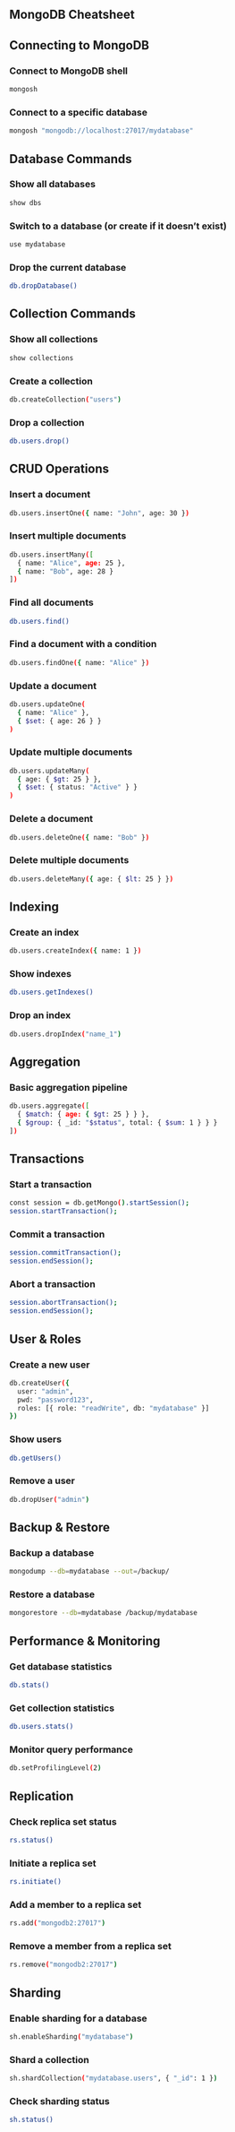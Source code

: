 ## MongoDB Cheatsheet

## Connecting to MongoDB

### Connect to MongoDB shell

```sh
mongosh
```

### Connect to a specific database

```sh
mongosh "mongodb://localhost:27017/mydatabase"
```

## Database Commands

### Show all databases

```sh
show dbs
```

### Switch to a database (or create if it doesn’t exist)

```sh
use mydatabase
```

### Drop the current database

```sh
db.dropDatabase()
```

## Collection Commands

### Show all collections

```sh
show collections
```

### Create a collection

```sh
db.createCollection("users")
```

### Drop a collection

```sh
db.users.drop()
```

## CRUD Operations

### Insert a document

```sh
db.users.insertOne({ name: "John", age: 30 })
```

### Insert multiple documents

```sh
db.users.insertMany([
  { name: "Alice", age: 25 },
  { name: "Bob", age: 28 }
])
```

### Find all documents

```sh
db.users.find()
```

### Find a document with a condition

```sh
db.users.findOne({ name: "Alice" })
```

### Update a document

```sh
db.users.updateOne(
  { name: "Alice" },
  { $set: { age: 26 } }
)
```

### Update multiple documents

```sh
db.users.updateMany(
  { age: { $gt: 25 } },
  { $set: { status: "Active" } }
)
```

### Delete a document

```sh
db.users.deleteOne({ name: "Bob" })
```

### Delete multiple documents

```sh
db.users.deleteMany({ age: { $lt: 25 } })
```

## Indexing

### Create an index

```sh
db.users.createIndex({ name: 1 })
```

### Show indexes

```sh
db.users.getIndexes()
```

### Drop an index

```sh
db.users.dropIndex("name_1")
```

## Aggregation

### Basic aggregation pipeline

```sh
db.users.aggregate([
  { $match: { age: { $gt: 25 } } },
  { $group: { _id: "$status", total: { $sum: 1 } } }
])
```

## Transactions

### Start a transaction

```sh
const session = db.getMongo().startSession();
session.startTransaction();
```

### Commit a transaction

```sh
session.commitTransaction();
session.endSession();
```

### Abort a transaction

```sh
session.abortTransaction();
session.endSession();
```

## User & Roles

### Create a new user

```sh
db.createUser({
  user: "admin",
  pwd: "password123",
  roles: [{ role: "readWrite", db: "mydatabase" }]
})
```

### Show users

```sh
db.getUsers()
```

### Remove a user

```sh
db.dropUser("admin")
```

## Backup & Restore

### Backup a database

```sh
mongodump --db=mydatabase --out=/backup/
```

### Restore a database

```sh
mongorestore --db=mydatabase /backup/mydatabase
```

## Performance & Monitoring

### Get database statistics

```sh
db.stats()
```

### Get collection statistics

```sh
db.users.stats()
```

### Monitor query performance

```sh
db.setProfilingLevel(2)
```

## Replication

### Check replica set status

```sh
rs.status()
```

### Initiate a replica set

```sh
rs.initiate()
```

### Add a member to a replica set

```sh
rs.add("mongodb2:27017")
```

### Remove a member from a replica set

```sh
rs.remove("mongodb2:27017")
```

## Sharding

### Enable sharding for a database

```sh
sh.enableSharding("mydatabase")
```

### Shard a collection

```sh
sh.shardCollection("mydatabase.users", { "_id": 1 })
```

### Check sharding status

```sh
sh.status()
```
